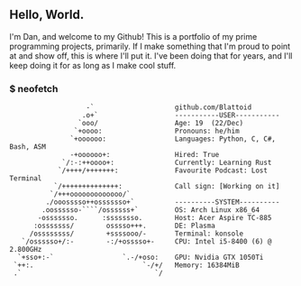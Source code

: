 ## Hello, World.

I'm Dan, and welcome to my Github! This is a portfolio of my prime programming projects, primarily. If I make something that I'm proud to point at and show off, this is where I'll put it. I've been doing that for years, and I'll keep doing it for as long as I make cool stuff. 


### $ neofetch
```
                   -`                    github.com/Blattoid
                  .o+`                   -----------USER-----------
                 `ooo/                   Age: 19  (22/Dec)
                `+oooo:                  Pronouns: he/him
               `+oooooo:                 Languages: Python, C, C#, Bash, ASM
               -+oooooo+:                Hired: True
             `/:-:++oooo+:               Currently: Learning Rust
            `/++++/+++++++:              Favourite Podcast: Lost Terminal
           `/++++++++++++++:             Call sign: [Working on it]
          `/+++ooooooooooooo/`           
         ./ooosssso++osssssso+`          ----------SYSTEM----------
        .oossssso-````/ossssss+`         OS: Arch Linux x86_64
       -osssssso.      :ssssssso.        Host: Acer Aspire TC-885
      :osssssss/        osssso+++.       DE: Plasma
     /ossssssss/        +ssssooo/-       Terminal: konsole
   `/ossssso+/:-        -:/+osssso+-     CPU: Intel i5-8400 (6) @ 2.800GHz
  `+sso+:-`                 `.-/+oso:    GPU: Nvidia GTX 1050Ti
 `++:.                           `-/+/   Memory: 16384MiB 
 .`                                 `/
```

<!--
### About me
I've always had an insatiable curiosity for understanding how electronic devices and their software operate. I first learnt BASIC from my Dad with an emulator of a BBC Micro, and that event sent my life hurtling down an epic pathway into a career in software development and embedded systems. 
-->
